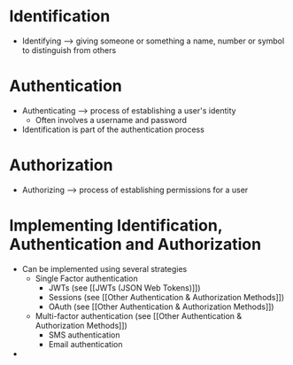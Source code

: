 # Identification
* Identifying --> giving someone or something a name, number or symbol to distinguish from others
# Authentication
* Authenticating --> process of establishing a user's identity
	* Often involves a username and password
* Identification is part of the authentication process
# Authorization
* Authorizing --> process of establishing permissions for a user

# Implementing Identification, Authentication and Authorization
* Can be implemented using several strategies
	* Single Factor authentication
		* JWTs (see [[JWTs (JSON Web Tokens)]])
		* Sessions (see [[Other Authentication & Authorization Methods]])
		* OAuth (see [[Other Authentication & Authorization Methods]])
	* Multi-factor authentication (see [[Other Authentication & Authorization Methods]])
		* SMS authentication
		* Email authentication
* 